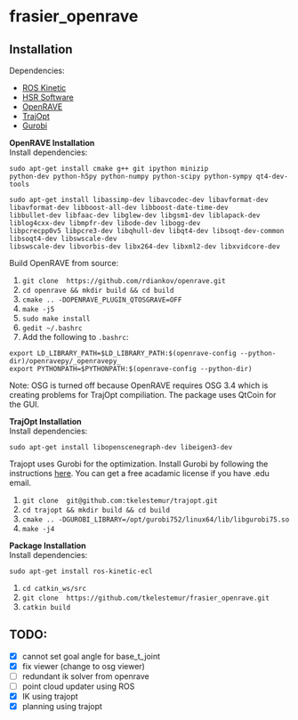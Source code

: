 # frasier_openrave

## Installation

Dependencies:
* [ROS Kinetic](http://wiki.ros.org/kinetic/Installation)
* [HSR Software](https://docs.hsr.io/manual_en/index.html)
* [OpenRAVE](http://openrave.org)
* [TrajOpt](http://rll.berkeley.edu/trajopt/doc/sphinx_build/html/)
* [Gurobi](http://www.gurobi.com/)

**OpenRAVE Installation**   
Install dependencies:
```
sudo apt-get install cmake g++ git ipython minizip
python-dev python-h5py python-numpy python-scipy python-sympy qt4-dev-tools
```
```
sudo apt-get install libassimp-dev libavcodec-dev libavformat-dev libavformat-dev libboost-all-dev libboost-date-time-dev
libbullet-dev libfaac-dev libglew-dev libgsm1-dev liblapack-dev liblog4cxx-dev libmpfr-dev libode-dev libogg-dev   
libpcrecpp0v5 libpcre3-dev libqhull-dev libqt4-dev libsoqt-dev-common libsoqt4-dev libswscale-dev
libswscale-dev libvorbis-dev libx264-dev libxml2-dev libxvidcore-dev
```
Build OpenRAVE from source:   
1. `git clone  https://github.com/rdiankov/openrave.git`
2. `cd openrave && mkdir build && cd build`  
3. `cmake .. -DOPENRAVE_PLUGIN_QTOSGRAVE=OFF`
4. `make -j5`
5. `sudo make install`
4. `gedit ~/.bashrc`     
5. Add the following to `.bashrc`:
```
export LD_LIBRARY_PATH=$LD_LIBRARY_PATH:$(openrave-config --python-dir)/openravepy/_openravepy_
export PYTHONPATH=$PYTHONPATH:$(openrave-config --python-dir)
```
Note: OSG is turned off because OpenRAVE requires OSG 3.4 which is creating problems for TrajOpt compiliation.
The package uses QtCoin for the GUI.

**TrajOpt Installation**   
Install dependencies:
```
sudo apt-get install libopenscenegraph-dev libeigen3-dev
```
Trajopt uses Gurobi for the optimization. Install Gurobi by following the instructions [here](https://www.gurobi.com/registration/download-reg). You can get a free acadamic license if you have .edu email.
1. `git clone  git@github.com:tkelestemur/trajopt.git`
2. `cd trajopt && mkdir build && cd build`  
3. `cmake .. -DGUROBI_LIBRARY=/opt/gurobi752/linux64/lib/libgurobi75.so`
4. `make -j4`

**Package Installation**   
Install dependencies:
```
sudo apt-get install ros-kinetic-ecl
```
1. `cd catkin_ws/src`
2. `git clone  https://github.com/tkelestemur/frasier_openrave.git`
3. `catkin build`


## TODO:
- [x] cannot set goal angle for base_t_joint
- [x] fix viewer (change to osg viewer)
- [ ] redundant ik solver from openrave
- [ ] point cloud updater using ROS
- [x] IK using trajopt
- [x] planning using trajopt
